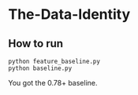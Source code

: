 # The-Data-Identity

## How to run
```
python feature_baseline.py 
python baseline.py
```
You got the 0.78+ baseline.
